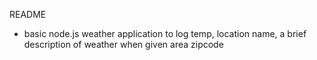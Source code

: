 README

- basic node.js weather application to log temp, location name, a brief description of weather when given area zipcode
